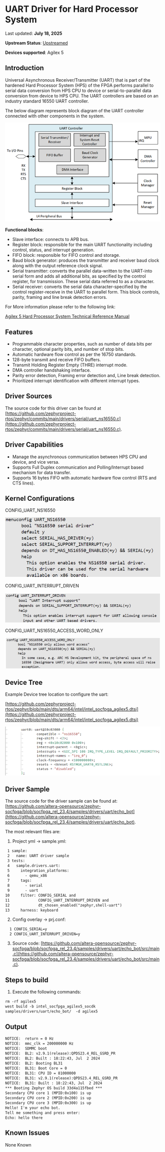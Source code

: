 # **UART Driver for Hard Processor System**

Last updated: **July 18, 2025** 

**Upstream Status**: [Upstreamed](https://github.com/zephyrproject-rtos/zephyr/blob/main/drivers/serial/uart_ns16550.c)

**Devices supported**: Agilex 5

## **Introduction**

Universal Asynchronous Receiver/Transmitter (UART) that is part of the hardened Hard Processor System (HPS) of the FPGA performs parallel to serial data conversion from HPS CPU to device or serial-to-parallel data conversion from device to HPS CPU. The UART controllers are based on an industry standard 16550 UART controller.

The below diagram represents block diagram of the UART controller connected with other components in the system.

![](images/uart_diagram_1.png)

**Functional blocks**:

* Slave interface: connects to APB bus.
* Register block: responsible for the main UART functionality including control, status, and interrupt generation.
* FIFO block: responsible for FIFO control and storage.
* Baud block generator: produces the transmitter and receiver baud clock along with the output reference clock signal.
* Serial transmitter: converts the parallel data-written to the UART-into serial form and adds all additional bits, as specified by the control register, for transmission. These serial data referred to as a character.
* Serial receiver: converts the serial data character-specified by the control register-receive in the UART to parallel form. This block controls, parity, framing and line break detection errors.

For More information please refer to the following link:

[Agilex 5 Hard Processor System Technical Reference Manual](https://www.intel.com/content/www/us/en/docs/programmable/814346)

## **Features**
* Programmable character properties, such as number of data bits per character, optional parity bits, and number of stop bits.
* Automatic hardware flow control as per the 16750 standards.
* 128-byte transmit and receive FIFO buffers.
* Transmit Holding Register Empty (THRE) interrupt mode.
* DMA controller handshaking interface.
* Parity error detection, Framing error detection and, Line break detection.
* Prioritized interrupt identification with different interrupt types.

## **Driver Sources**

The source code for this driver can be found at [https://github.com/zephyrproject-rtos/zephyr/commits/main/drivers/serial/uart_ns16550.c](https://github.com/zephyrproject-rtos/zephyr/commits/main/drivers/serial/uart_ns16550.c).

## **Driver Capabilities**

* Manage the asynchronous communication between HPS CPU and device, and vice versa.
* Supports Full Duplex communication and Polling/Interrupt based mechanism for data transfer. 
* Supports 16 bytes FIFO with automatic hardware flow control (RTS and CTS lines).


## **Kernel Configurations**

CONFIG_UART_NS16550

![uart_ns16550_config](images/uart_ns16550_config.png)

CONFIG_UART_INTERRUPT_DRIVEN

![uart_interrupt_given](images/uart_interrupt_driven.png)

CONFIG_UART_NS16550_ACCESS_WORD_ONLY

![uart_access_word_only](images/uart_access_word_only.png)

## **Device Tree**

Example Device tree location to configure the uart:

[https://github.com/zephyrproject-rtos/zephyr/blob/main/dts/arm64/intel/intel_socfpga_agilex5.dtsi](https://github.com/zephyrproject-rtos/zephyr/blob/main/dts/arm64/intel/intel_socfpga_agilex5.dtsi)

![uart_device_tree](images/uart_device_tree.png)


## **Driver Sample**


The source code for the driver sample can be found at: [https://github.com/altera-opensource/zephyr-socfpga/blob/socfpga_rel_23.4/samples/drivers/uart/echo_bot](https://github.com/altera-opensource/zephyr-socfpga/blob/socfpga_rel_23.4/samples/drivers/uart/echo_bot).

The most relevant files are:
1. Project yml -> sample.yml:

 ```
  1 sample:
  2   name: UART driver sample
  3 tests:
  4   sample.drivers.uart:
  5     integration_platforms:
  6       - qemu_x86
  7     tags:
  8       - serial
  9       - uart
 10     filter: CONFIG_SERIAL and
 11             CONFIG_UART_INTERRUPT_DRIVEN and
 12             dt_chosen_enabled("zephyr,shell-uart")
 13     harness: keyboard
 ```

2. Config overlay -> prj.conf:

```
  1 CONFIG_SERIAL=y
  2 CONFIG_UART_INTERRUPT_DRIVEN=y
```

3. Source code: [https://github.com/altera-opensource/zephyr-socfpga/blob/socfpga_rel_23.4/samples/drivers/uart/echo_bot/src/main.c](https://github.com/altera-opensource/zephyr-socfpga/blob/socfpga_rel_23.4/samples/drivers/uart/echo_bot/src/main.c).

## **Steps to build**


1. Execute the following commands:
```
rm -rf agilex5
west build -b intel_socfpga_agilex5_socdk samples/drivers/uart/echo_bot/  -d agilex5

```
## **Output**

```
NOTICE:  return = 0 Hz
NOTICE:  mmc_clk = 200000000 Hz
NOTICE:  SDMMC boot
NOTICE:  BL2: v2.9.1(release):QPDS23.4_REL_GSRD_PR
NOTICE:  BL2: Built : 18:22:43, Jul  2 2024
NOTICE:  BL2: Booting BL31
NOTICE:  BL31: Boot Core = 0
NOTICE:  BL31: CPU ID = 81000000
NOTICE:  BL31: v2.9.1(release):QPDS23.4_REL_GSRD_PR
NOTICE:  BL31: Built : 18:22:43, Jul  2 2024
*** Booting Zephyr OS build 33d4a115fbed ***
Secondary CPU core 1 (MPID:0x100) is up
Secondary CPU core 2 (MPID:0x200) is up
Secondary CPU core 3 (MPID:0x300) is up
Hello! I'm your echo bot.
Tell me something and press enter:
Echo: hello there

```

## **Known Issues**

None Known
